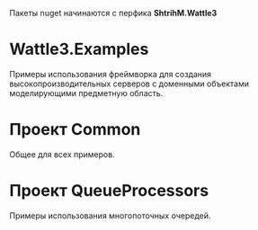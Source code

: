 Пакеты nuget начинаются с перфика **ShtrihM.Wattle3**

# Wattle3.Examples

Примеры использования фреймворка для создания высокопроизводительных серверов с доменными объектами моделирующими предметную область.

# Проект Common

Общее для всех примеров.

# Проект QueueProcessors

Примеры использования многопоточных очередей.
